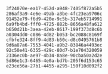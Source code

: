 
                3f24070e-ea17-452d-a948-7405f872a5b5
                286af3a9-4e6e-49ab-a3be-4fc23ea9706c
                91452e79-f6d9-420e-9c5b-317eb5714991
                6a9fb4bd-fff0-4725-882b-8656a48fa612
                b650d21b-3aea-42eb-8617-199f373d8c6b
                a0304dd0-c086-4d82-b053-bc2088c8169f
                cfbfe324-8ff9-4d83-b50c-d8c0495761b8
                9d6a87a6-7553-4041-a9b2-83846a4493ec
                92c50e41-6355-429c-80d7-b1e704320059
                2336ec0b-ae97-4b34-8a8e-90cba50a2d2e
                5d86e1c3-6465-4e0a-bd7b-205f6d153c65
                e23ce56a-27b1-4455-a295-150f10d092f2
                